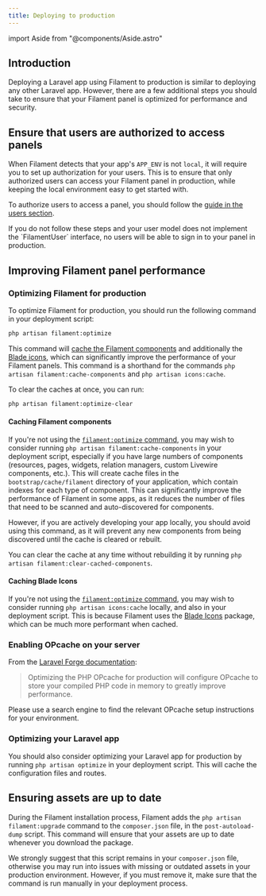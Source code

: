 ```yaml
---
title: Deploying to production
---
```

import Aside from "@components/Aside.astro"

## Introduction

Deploying a Laravel app using Filament to production is similar to deploying any other Laravel app. However, there are a few additional steps you should take to ensure that your Filament panel is optimized for performance and security.

## Ensure that users are authorized to access panels

When Filament detects that your app's `APP_ENV` is not `local`, it will require you to set up authorization for your users. This is to ensure that only authorized users can access your Filament panel in production, while keeping the local environment easy to get started with.

To authorize users to access a panel, you should follow the [guide in the users section](users/overview#uthorizing-access-to-the-panel).

<Aside variant="warning">
    If you do not follow these steps and your user model does not implement the `FilamentUser` interface, no users will be able to sign in to your panel in production.
</Aside>

## Improving Filament panel performance

### Optimizing Filament for production

To optimize Filament for production, you should run the following command in your deployment script:

```bash
php artisan filament:optimize
```

This command will [cache the Filament components](#caching-filament-components) and additionally the [Blade icons](#caching-blade-icons), which can significantly improve the performance of your Filament panels. This command is a shorthand for the commands `php artisan filament:cache-components` and `php artisan icons:cache`.

To clear the caches at once, you can run:

```bash
php artisan filament:optimize-clear
```

#### Caching Filament components

If you're not using the [`filament:optimize` command](#optimizing-filament-for-production), you may wish to consider running `php artisan filament:cache-components` in your deployment script, especially if you have large numbers of components (resources, pages, widgets, relation managers, custom Livewire components, etc.). This will create cache files in the `bootstrap/cache/filament` directory of your application, which contain indexes for each type of component. This can significantly improve the performance of Filament in some apps, as it reduces the number of files that need to be scanned and auto-discovered for components.

However, if you are actively developing your app locally, you should avoid using this command, as it will prevent any new components from being discovered until the cache is cleared or rebuilt.

You can clear the cache at any time without rebuilding it by running `php artisan filament:clear-cached-components`.

#### Caching Blade Icons

If you're not using the [`filament:optimize` command](#optimizing-filament-for-production), you may wish to consider running `php artisan icons:cache` locally, and also in your deployment script. This is because Filament uses the [Blade Icons](https://blade-ui-kit.com/blade-icons) package, which can be much more performant when cached.

### Enabling OPcache on your server

From the [Laravel Forge documentation](https://forge.laravel.com/docs/servers/php.html#opcache):

> Optimizing the PHP OPcache for production will configure OPcache to store your compiled PHP code in memory to greatly improve performance.

Please use a search engine to find the relevant OPcache setup instructions for your environment.

### Optimizing your Laravel app

You should also consider optimizing your Laravel app for production by running `php artisan optimize` in your deployment script. This will cache the configuration files and routes.

## Ensuring assets are up to date

During the Filament installation process, Filament adds the `php artisan filament:upgrade` command to the `composer.json` file, in the `post-autoload-dump` script. This command will ensure that your assets are up to date whenever you download the package.

We strongly suggest that this script remains in your `composer.json` file, otherwise you may run into issues with missing or outdated assets in your production environment. However, if you must remove it, make sure that the command is run manually in your deployment process.
